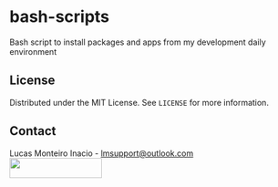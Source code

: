 # bash-scripts
Bash script to install packages and apps from my development daily environment

<!-- LICENSE -->
## License
Distributed under the MIT License. See `LICENSE` for more information.

<!-- CONTACT -->
## Contact
Lucas Monteiro Inacio - lmsupport@outlook.com
<br/>
<a href="https://www.buymeacoffee.com/lucasmonteiroi"><img src="https://img.buymeacoffee.com/button-api/?text=Buy me a beer&emoji=🍺&slug=lucasmonteiroi&button_colour=FFDD00&font_colour=000000&font_family=Cookie&outline_colour=000000&coffee_colour=ffffff" height="35" width="162"></a>
